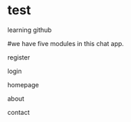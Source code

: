 # test
learning github

#we have five modules in this chat app.

register 

login 

homepage

about

contact
